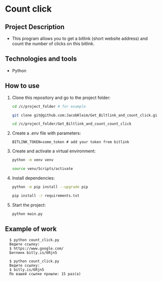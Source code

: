 # Count click

## Project Description
 - This program allows you to get a bitlink (short website address) and count the number of clicks on this bitlink.

## Technologies and tools
 - Python

## How to use
1. Clone this repository and go to the project folder:
   ```bash
   cd /c/project_folder # for example
   
   git clone git@github.com:JacobKleim/Get_Biltlink_and_count_click.git
   
   cd /c/project_folder/Get_Biltlink_and_count_count_click 
   ```

2. Create a .env file with parameters:
   ```
   BITLINK_TOKEN=some_token # add your token from bitlink
   ```

3. Сreate and activate a virtual environment:
   ```bash
   python -m venv venv 
   
   source venv/Scripts/activate
   ```

4. Install dependencies:
   ```bash
   python -m pip install --upgrade pip

   pip install -r requirements.txt
   ```

5. Start the project:
   ```bash
   python main.py
   ```

## Example of work
    
      
      $ python count_click.py
      Ведите ссылку: 
      $ https://www.google.com/
      Битлинк bitly.is/6Rjn5

      $ python count_click.py
      Ведите ссылку:
      $ bitly.is/6Rjn5
      По вашей ссылке прошли: 15 раз(а)
      


